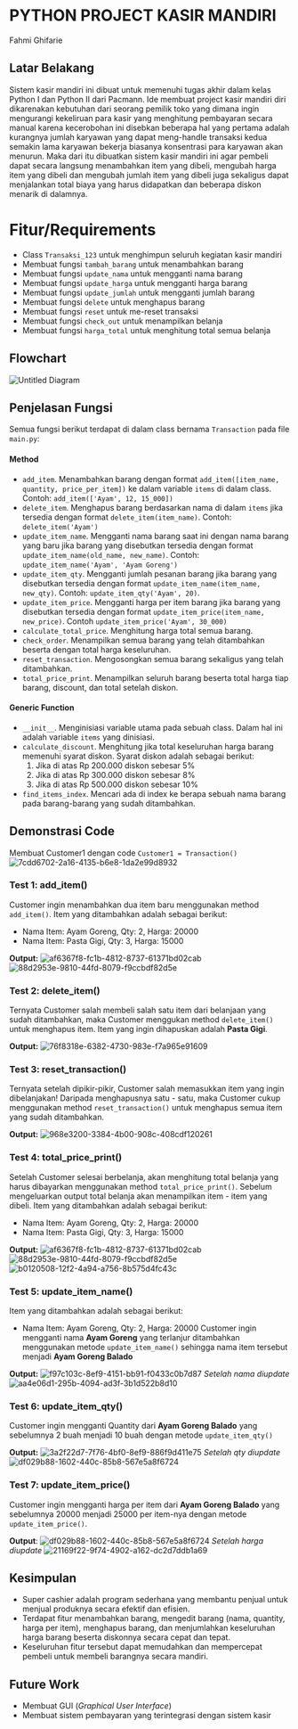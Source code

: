 # PYTHON PROJECT KASIR MANDIRI
Fahmi Ghifarie

## Latar Belakang
Sistem kasir mandiri ini dibuat untuk memenuhi tugas akhir dalam kelas Python I dan Python II dari Pacmann. 
Ide membuat project kasir mandiri diri dikarenakan kebutuhan dari seorang pemilik toko yang dimana ingin mengurangi kekeliruan para kasir yang menghitung pembayaran secara manual karena kecerobohan ini disebkan beberapa hal yang pertama adalah kurangnya jumlah karyawan yang dapat meng-handle transaksi kedua semakin lama karyawan bekerja biasanya konsentrasi para karyawan akan menurun. Maka dari itu dibuatkan sistem kasir mandiri ini agar pembeli dapat secara langsung menambahkan item yang dibeli, mengubah harga item yang dibeli dan mengubah jumlah item yang dibeli juga sekaligus dapat menjalankan total biaya yang harus didapatkan dan beberapa diskon menarik di dalamnya.

# Fitur/Requirements
- Class `Transaksi_123` untuk menghimpun seluruh kegiatan kasir mandiri
- Membuat fungsi `tambah_barang` untuk menambahkan barang
- Membuat fungsi `update_nama` untuk mengganti nama barang
- Membuat fungsi `update_harga` untuk mengganti harga barang
- Membuat fungsi `update_jumlah` untuk mengganti jumlah barang
- Membuat fungsi `delete` untuk menghapus barang
- Membuat fungsi `reset` untuk me-reset transaksi
- Membuat fungsi `check_out` untuk menampilkan belanja
- Membuat fungsi `harga_total` untuk menghitung total semua belanja

## Flowchart
![Untitled Diagram]([https://user-images.githubusercontent.com/24706517/210150924-1bea1e4e-c470-417c-9b0a-7e93188c96c8.jpg](https://user-images.githubusercontent.com/68582818/252145243-958e1d18-0224-4ec4-b36a-748d5260b563.png))

## Penjelasan Fungsi
Semua fungsi berikut terdapat di dalam class bernama `Transaction` pada file `main.py`:

#### Method
- `add_item`. Menambahkan barang dengan format `add_item([item_name, quantity, price_per_item])` ke dalam variable `items` di dalam class. Contoh: `add_item(['Ayam', 12, 15_000])`
- `delete_item`. Menghapus barang berdasarkan nama di dalam `items` jika tersedia dengan format `delete_item(item_name)`. Contoh: `delete_item('Ayam')`
- `update_item_name`. Mengganti nama barang saat ini dengan nama barang yang baru jika barang yang disebutkan tersedia dengan format `update_item_name(old_name, new_name)`. Contoh: `update_item_name('Ayam', 'Ayam Goreng')`
- `update_item_qty`. Mengganti jumlah pesanan barang jika barang yang disebutkan tersedia dengan format `update_item_name(item_name, new_qty)`. Contoh: `update_item_qty('Ayam', 20)`.
- `update_item_price`. Mengganti harga per item barang jika barang yang disebutkan tersedia dengan format `update_item_price(item_name, new_price)`. Contoh `update_item_price('Ayam', 30_000)`
- `calculate_total_price`. Menghitung harga total semua barang.
- `check_order`. Menampilkan semua barang yang telah ditambahkan beserta dengan total harga keseluruhan.
- `reset_transaction`. Mengosongkan semua barang sekaligus yang telah ditambahkan.
- `total_price_print`. Menampilkan seluruh barang beserta total harga tiap barang, discount, dan total setelah diskon.

#### Generic Function
- `__init__`. Menginisiasi variable utama pada sebuah class. Dalam hal ini adalah variable `items` yang dinisiasi.
- `calculate_discount`. Menghitung jika total keseluruhan harga barang memenuhi syarat diskon. Syarat diskon adalah sebagai berikut:
	1. Jika di atas Rp 200.000 diskon sebesar 5%
	2. Jika di atas Rp 300.000 diskon sebesar 8%
	3. Jika di atas Rp 500.000 diskon sebesar 10%
- `find_items_index`. Mencari ada di index ke berapa sebuah nama barang pada barang-barang yang sudah ditambahkan.

## Demonstrasi Code
Membuat Customer1 dengan code `Customer1 = Transaction()`
![7cdd6702-2a16-4135-b6e8-1da2e99d8932](https://user-images.githubusercontent.com/24706517/210150937-b8ca9f67-2b97-4bab-bae6-39cd9c7cb746.png)

### Test 1: add_item()
Customer ingin menambahkan dua item baru menggunakan method `add_item()`. Item yang ditambahkan adalah sebagai berikut:
- Nama Item: Ayam Goreng, Qty: 2, Harga: 20000
- Nama Item: Pasta Gigi, Qty: 3, Harga: 15000

**Output:**
![af6367f8-fc1b-4812-8737-61371bd02cab](https://user-images.githubusercontent.com/24706517/210150963-e800e75a-c65e-4387-816d-628d746e6045.png)
![88d2953e-9810-44fd-8079-f9ccbdf82d5e](https://user-images.githubusercontent.com/24706517/210150970-996887d5-7136-4b6a-a874-3aad202ece9b.png)


### Test 2: delete_item()
Ternyata Customer salah membeli salah satu item dari belanjaan yang sudah ditambahkan, maka Customer menggukan method `delete_item()` untuk menghapus item. Item yang ingin dihapuskan adalah **Pasta Gigi**.

**Output:**
![76f8318e-6382-4730-983e-f7a965e91609](https://user-images.githubusercontent.com/24706517/210150989-d088f6dc-b84a-4d03-a4e0-58fcba2efe8c.png)


### Test 3: reset_transaction()
Ternyata setelah dipikir-pikir, Customer salah memasukkan item yang ingin dibelanjakan! Daripada menghapusnya satu - satu, maka Customer cukup menggunakan method `reset_transaction()` untuk menghapus semua item yang sudah ditambahkan.

**Output:**
![968e3200-3384-4b00-908c-408cdf120261](https://user-images.githubusercontent.com/24706517/210151004-7595102c-2295-4c95-aa2b-d371ee05f86b.png)


### Test 4: total_price_print()
Setelah Customer selesai berbelanja, akan menghitung total belanja yang harus dibayarkan menggunakan method `total_price_print()`. Sebelum mengeluarkan output total belanja akan menampilkan item - item yang dibeli. Item yang ditambahkan adalah sebagai berikut:
- Nama Item: Ayam Goreng, Qty: 2, Harga: 20000
- Nama Item: Pasta Gigi, Qty: 3, Harga: 15000

**Output:**
![af6367f8-fc1b-4812-8737-61371bd02cab](https://user-images.githubusercontent.com/24706517/210151020-c3fa620b-f6ad-4daa-8585-ca674e7bf5ab.png)
![88d2953e-9810-44fd-8079-f9ccbdf82d5e](https://user-images.githubusercontent.com/24706517/210151025-119c5f17-9b46-4753-9791-073efe76f673.png)
![b0120508-12f2-4a94-a756-8b575d4fc43c](https://user-images.githubusercontent.com/24706517/210151035-85c815ce-e420-4000-8891-e1407219fa50.png)


### Test 5: update_item_name()
Item yang ditambahkan adalah sebagai berikut:
- Nama Item: Ayam Goreng, Qty: 2, Harga: 20000
Customer ingin mengganti nama **Ayam Goreng** yang terlanjur ditambahkan menggunakan metode `update_item_name()` sehingga nama item tersebut menjadi **Ayam Goreng Balado**

**Output:**
![f97c103c-8ef9-4151-bb91-f0433c0b7d87](https://user-images.githubusercontent.com/24706517/210151089-3ff9bcd4-6b70-4eeb-a132-8516163b8d73.png)
_Setelah nama diupdate_
![aa4e06d1-295b-4094-ad3f-3b1d522b8d10](https://user-images.githubusercontent.com/24706517/210151096-a6526741-3654-48ed-8f8b-03592630462a.png)


### Test 6: update_item_qty()
Customer ingin mengganti Quantity dari **Ayam Goreng Balado** yang sebelumnya 2 buah menjadi 10 buah dengan metode `update_item_qty()`

**Output:**
![3a2f22d7-7f76-4bf0-8ef9-886f9d411e75](https://user-images.githubusercontent.com/24706517/210151107-ad15c629-ee50-4117-81b1-71a114647466.png)
_Setelah qty diupdate_
![df029b88-1602-440c-85b8-567e5a8f6724](https://user-images.githubusercontent.com/24706517/210151112-0cdbbe87-1dad-491e-8add-1dc2558a3ee7.png)

### Test 7: update_item_price()
Customer ingin mengganti harga per item dari **Ayam Goreng Balado** yang sebelumnya 20000 menjadi 25000 per item-nya dengan metode `update_item_price()`.

**Output**:
![df029b88-1602-440c-85b8-567e5a8f6724](https://user-images.githubusercontent.com/24706517/210151119-8ff07d98-9a3e-4898-8c3d-340e39dc7226.png)
_Setelah harga diupdate_
![21169f22-9f74-4902-a162-dc2d7ddb1a69](https://user-images.githubusercontent.com/24706517/210151124-e7e08787-210d-4372-a462-c21b977b6e17.png)


## Kesimpulan
- Super cashier adalah program sederhana yang membantu penjual untuk menjual produknya secara efektif dan efisien.
- Terdapat fitur menambahkan barang, mengedit barang (nama, quantity, harga per item), menghapus barang, dan menjumlahkan keseluruhan harga barang beserta diskonnya secara cepat dan tepat.
- Keseluruhan fitur tersebut dapat memudahkan dan mempercepat pembeli untuk membeli barangnya secara mandiri.

## Future Work
- Membuat GUI (_Graphical User Interface_)
- Membuat sistem pembayaran yang terintegrasi dengan sistem kasir
